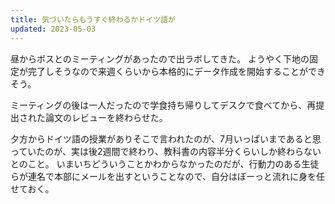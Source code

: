 ```yaml
---
title: 気づいたらもうすぐ終わるかドイツ語が
updated: 2023-05-03
---
```


昼からボスとのミーティングがあったので出ラボしてきた。
ようやく下地の固定が完了しそうなので来週くらいから本格的にデータ作成を開始することができそう。

ミーティングの後は一人だったので学食持ち帰りしてデスクで食べてから、再提出された論文のレビューを終わらせた。

夕方からドイツ語の授業がありそこで言われたのが、7月いっぱいまであると思っていたのが、実は後2週間で終わり、教科書の内容半分くらいしか終わらないとのこと。
いまいちどういうことかわからなかったのだが、行動力のある生徒らが連名で本部にメールを出すということなので、自分はぼーっと流れに身を任せておく。
